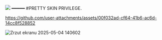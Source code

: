 

<img src="https://komarev.com/ghpvc/?username=peruere&color=808080&style=flat-square&label=gotham&base=13693"> ━━━━━ #PRETTY SKIN PRIVILEGE.   <br>
 <p align="center"> 

https://github.com/user-attachments/assets/00f032ad-cf64-41b6-ac6d-14cc8f528852

![Zrzut ekranu 2025-05-04 140602](https://github.com/user-attachments/assets/dd9659d6-8150-4cdc-8982-c6c8a90e96c7)
